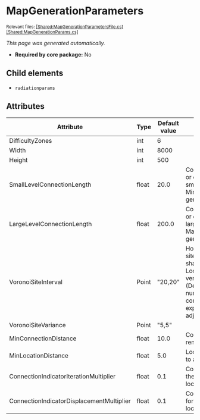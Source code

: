 # MapGenerationParameters
<sup>Relevant files: [[Shared:MapGenerationParametersFile.cs]](https://github.com/Regalis11/Barotrauma/blob/master/Barotrauma/BarotraumaShared/SharedSource/ContentManagement/ContentFile/MapGenerationParametersFile.cs) [[Shared:MapGenerationParams.cs]](https://github.com/Regalis11/Barotrauma/blob/master/Barotrauma/BarotraumaShared/SharedSource/Map/Map/MapGenerationParams.cs)</sup>

*This page was generated automatically.*

- **Required by core package:** No



## Child elements
- `radiationparams`


## Attributes

| Attribute                                 | Type  | Default value | Description                                                                                                                                                                                                                                                                                       |
|-------------------------------------------|-------|---------------|---------------------------------------------------------------------------------------------------------------------------------------------------------------------------------------------------------------------------------------------------------------------------------------------------|
| DifficultyZones                           | int   | 6             |                                                                                                                                                                                                                                                                                                   |
| Width                                     | int   | 8000          |                                                                                                                                                                                                                                                                                                   |
| Height                                    | int   | 500           |                                                                                                                                                                                                                                                                                                   |
| SmallLevelConnectionLength                | float | 20.0          | Connections with a length smaller or equal to this generate the smallest possible levels (using the MinWidth parameter in the level generation paramaters).                                                                                                                                       |
| LargeLevelConnectionLength                | float | 200.0         | Connections with a length larger or equal to this generate the largest possible levels (using the MaxWidth parameter in the level generation paramaters).                                                                                                                                         |
| VoronoiSiteInterval                       | Point | "20,20"       | How far from each other voronoi sites are placed. Sites determine shape of the voronoi graph. Locations are placed at the vertices of the voronoi cells. (Decreasing this value causes the number of sites, and the complexity of the map, to increase exponentially - be careful when adjusting) |
| VoronoiSiteVariance                       | Point | "5,5"         |                                                                                                                                                                                                                                                                                                   |
| MinConnectionDistance                     | float | 10.0          | Connections smaller than this are removed.                                                                                                                                                                                                                                                        |
| MinLocationDistance                       | float | 5.0           | Locations that are closer than this to another location are removed.                                                                                                                                                                                                                              |
| ConnectionIndicatorIterationMultiplier    | float | 0.1           | ConnectionIterationMultiplier for the UI indicator lines between locations.                                                                                                                                                                                                                       |
| ConnectionIndicatorDisplacementMultiplier | float | 0.1           | ConnectionDisplacementMultiplier for the UI indicator lines between locations.                                                                                                                                                                                                                    |



